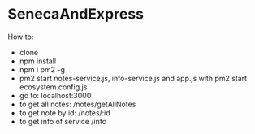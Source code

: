 # SenecaAndExpress

How to:

- clone
- npm install
- npm i pm2 -g
- pm2 start notes-service.js, info-service.js and app.js
with pm2 start ecosystem.config.js
- go to: localhost:3000
- to get all notes: /notes/getAllNotes
- to get note by id: /notes/:id
- to get info of service /info
